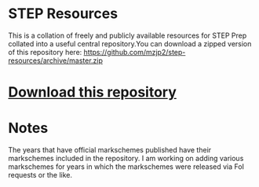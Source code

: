 # STEP Resources
This is a collation of freely and publicly available resources for STEP Prep collated into a useful central repository.You can download a zipped version of this repository here: https://github.com/mzjp2/step-resources/archive/master.zip

# [Download this repository](https://github.com/mzjp2/step-resources/archive/master.zip)

# Notes
The years that have official markschemes published have their markschemes included in the repository. I am working on adding various markschemes for years in which the markschemes were released via FoI requests or the like. 
